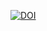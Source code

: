 [![DOI](https://zenodo.org/badge/DOI/10.5281/zenodo.3878037.svg)](https://doi.org/10.5281/zenodo.3878037)
